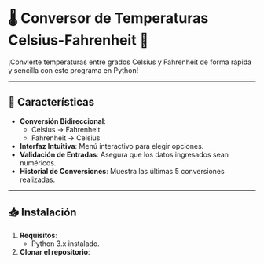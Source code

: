 # 🌡️ Conversor de Temperaturas Celsius-Fahrenheit 🔄

¡Convierte temperaturas entre grados Celsius y Fahrenheit de forma rápida y sencilla con este programa en Python!

---

## 🚀 Características
- **Conversión Bidireccional**:
  - Celsius → Fahrenheit
  - Fahrenheit → Celsius
- **Interfaz Intuitiva**: Menú interactivo para elegir opciones.
- **Validación de Entradas**: Asegura que los datos ingresados sean numéricos.
- **Historial de Conversiones**: Muestra las últimas 5 conversiones realizadas.

---

## 📥 Instalación
1. **Requisitos**:
   - Python 3.x instalado.
2. **Clonar el repositorio**: